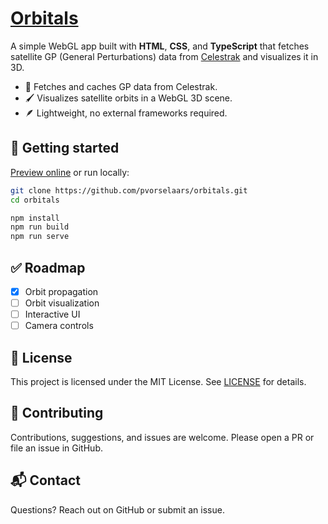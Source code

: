 # [Orbitals](https://pvorselaars.github.io/orbitals/)

A simple WebGL app built with **HTML**, **CSS**, and **TypeScript** that fetches satellite GP (General Perturbations) data from [Celestrak](https://celestrak.org/) and visualizes it in 3D.

* 💾 Fetches and caches GP data from Celestrak.
* 🖌️ Visualizes satellite orbits in a WebGL 3D scene.
* 🪶 Lightweight, no external frameworks required.

## 🚀 Getting started

[Preview online](https://pvorselaars.github.io/orbitals/) or run locally:

```bash
git clone https://github.com/pvorselaars/orbitals.git
cd orbitals

npm install
npm run build
npm run serve
```

## ✅ Roadmap

- [x] Orbit propagation
- [ ] Orbit visualization
- [ ] Interactive UI
- [ ] Camera controls

## 📄 License

This project is licensed under the MIT License. See [LICENSE](./LICENSE) for details.

## 🤝 Contributing

Contributions, suggestions, and issues are welcome. Please open a PR or file an issue in GitHub.

## 📬 Contact

Questions? Reach out on GitHub or submit an issue.